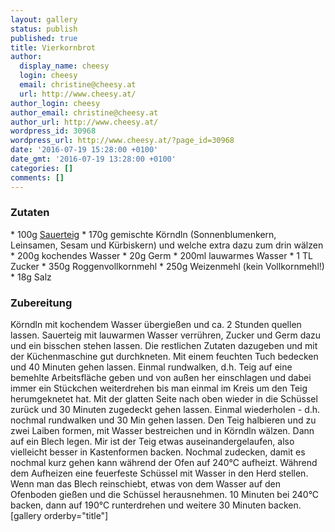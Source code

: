 ```yaml
---
layout: gallery
status: publish
published: true
title: Vierkornbrot
author:
  display_name: cheesy
  login: cheesy
  email: christine@cheesy.at
  url: http://www.cheesy.at/
author_login: cheesy
author_email: christine@cheesy.at
author_url: http://www.cheesy.at/
wordpress_id: 30968
wordpress_url: http://www.cheesy.at/?page_id=30968
date: '2016-07-19 15:28:00 +0100'
date_gmt: '2016-07-19 13:28:00 +0100'
categories: []
comments: []
---
```

### Zutaten
\* 100g [Sauerteig](http://www.cheesy.at/rezepte/brot-backen/sauerteig-grundrezept/)
\* 170g gemischte Körndln (Sonnenblumenkern, Leinsamen, Sesam und Kürbiskern) und welche extra dazu zum drin wälzen
\* 200g kochendes Wasser
\* 20g Germ
\* 200ml lauwarmes Wasser
\* 1 TL Zucker
\* 350g Roggenvollkornmehl
\* 250g Weizenmehl (kein Vollkornmehl!)
\* 18g Salz
### Zubereitung
Körndln mit kochendem Wasser übergießen und ca. 2 Stunden quellen lassen.
Sauerteig mit lauwarmen Wasser verrühren, Zucker und Germ dazu und ein bisschen stehen lassen. Die restlichen Zutaten dazugeben und mit der Küchenmaschine gut durchkneten. Mit einem feuchten Tuch bedecken und 40 Minuten gehen lassen.
Einmal rundwalken, d.h. Teig auf eine bemehlte Arbeitsfläche geben und von außen her einschlagen und dabei immer ein Stückchen weiterdrehen bis man einmal im Kreis um den Teig herumgeknetet hat. Mit der glatten Seite nach oben wieder in die Schüssel zurück und 30 Minuten zugedeckt gehen lassen. Einmal wiederholen - d.h. nochmal rundwalken und 30 Min gehen lassen.
Den Teig halbieren und zu zwei Laiben formen, mit Wasser bestreichen und in Körndln wälzen. Dann auf ein Blech legen. Mir ist der Teig etwas auseinandergelaufen, also vielleicht besser in Kastenformen backen.
Nochmal zudecken, damit es nochmal kurz gehen kann während der Ofen auf 240°C aufheizt. Während dem Aufheizen eine feuerfeste Schüssel mit Wasser in den Herd stellen. Wenn man das Blech reinschiebt, etwas von dem Wasser auf den Ofenboden gießen und die Schüssel herausnehmen. 10 Minuten bei 240°C backen, dann auf 190°C runterdrehen und weitere 30 Minuten backen.
[gallery orderby="title"]

